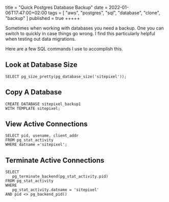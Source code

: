 title = "Quick Postgres Database Backup"
date = 2022-01-06T17:47:00+02:00
tags = [
    "aws",
    "postgres",
    "sql",
    "database",
    "clone",
    "backup"
]
published = true
+++++

Sometimes when working with databases you need a backup. One you can switch to quickly in case things go wrong. I find this particularly helpful when testing out data migrations.

Here are a few SQL commands I use to accomplish this.

## Look at Database Size

```
SELECT pg_size_pretty(pg_database_size('sitepixel'));
```

## Copy A Database

```
CREATE DATABASE sitepixel_backup1
WITH TEMPLATE sitepixel;
```

## View Active Connections

```
SELECT pid, usename, client_addr
FROM pg_stat_activity
WHERE datname ='sitepixel';
```

## Terminate Active Connections

```
SELECT
   pg_terminate_backend(pg_stat_activity.pid)
FROM pg_stat_activity
WHERE
   pg_stat_activity.datname = 'sitepixel'
AND pid <> pg_backend_pid()
```
